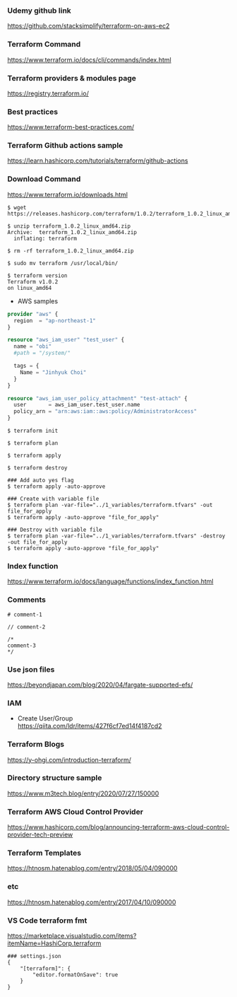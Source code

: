 ### Udemy github link
https://github.com/stacksimplify/terraform-on-aws-ec2

### Terraform Command
https://www.terraform.io/docs/cli/commands/index.html

### Terraform providers & modules page
https://registry.terraform.io/

### Best practices
https://www.terraform-best-practices.com/

### Terraform Github actions sample
https://learn.hashicorp.com/tutorials/terraform/github-actions

### Download Command
https://www.terraform.io/downloads.html

~~~
$ wget https://releases.hashicorp.com/terraform/1.0.2/terraform_1.0.2_linux_amd64.zip

$ unzip terraform_1.0.2_linux_amd64.zip
Archive:  terraform_1.0.2_linux_amd64.zip
  inflating: terraform               

$ rm -rf terraform_1.0.2_linux_amd64.zip

$ sudo mv terraform /usr/local/bin/

$ terraform version
Terraform v1.0.2
on linux_amd64

~~~

 - AWS samples
~~~tf
provider "aws" {
  region  = "ap-northeast-1"
}

resource "aws_iam_user" "test_user" {
  name = "obi"
  #path = "/system/"

  tags = {
    Name = "Jinhyuk Choi"
  }
}

resource "aws_iam_user_policy_attachment" "test-attach" {
  user       = aws_iam_user.test_user.name
  policy_arn = "arn:aws:iam::aws:policy/AdministratorAccess"
}
~~~

~~~
$ terraform init

$ terraform plan

$ terraform apply

$ terraform destroy

### Add auto yes flag
$ terraform apply -auto-approve

### Create with variable file
$ terraform plan -var-file="../1_variables/terraform.tfvars" -out file_for_apply
$ terraform apply -auto-approve "file_for_apply"

### Destroy with variable file
$ terraform plan -var-file="../1_variables/terraform.tfvars" -destroy -out file_for_apply
$ terraform apply -auto-approve "file_for_apply"
~~~

### Index function
https://www.terraform.io/docs/language/functions/index_function.html

### Comments

~~~
# comment-1

// comment-2

/*
comment-3
*/
~~~

### Use json files
https://beyondjapan.com/blog/2020/04/fargate-supported-efs/

### IAM
- Create User/Group<br>
https://qiita.com/ldr/items/427f6cf7ed14f4187cd2

### Terraform Blogs
https://y-ohgi.com/introduction-terraform/<br>

### Directory structure sample
https://www.m3tech.blog/entry/2020/07/27/150000

### Terraform AWS Cloud Control Provider
https://www.hashicorp.com/blog/announcing-terraform-aws-cloud-control-provider-tech-preview

### Terraform Templates
https://htnosm.hatenablog.com/entry/2018/05/04/090000

### etc
https://htnosm.hatenablog.com/entry/2017/04/10/090000

### VS Code terraform fmt
https://marketplace.visualstudio.com/items?itemName=HashiCorp.terraform<br>

~~~
### settings.json
{
    "[terraform]": {
        "editor.formatOnSave": true
    }
}
~~~

